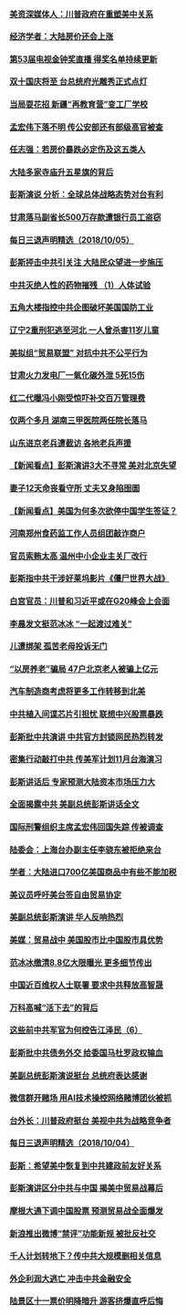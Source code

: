 #### [美资深媒体人：川普政府在重塑美中关系](../pages/nsc413/n10764264.md?t=10062126) 

#### [经济学者：大陆房价还会上涨](../pages/nsc413/n10764725.md?t=10062126) 


#### [第53届电视金钟奖直播 得奖名单持续更新](../pages/nsc413/n10765092.md?t=10062126) 

#### [双十国庆将至 台总统府光雕秀正式点灯](../pages/nsc413/n10764882.md?t=10062126) 

#### [当局耍花招 新疆“再教育营”变工厂学校](../pages/nsc413/n10764865.md?t=10062126) 

#### [孟宏伟下落不明 传公安部还有部级高官被查](../pages/nsc413/n10764693.md?t=10062126) 

#### [任志强：若房价暴跌必定伤及这五类人](../pages/nsc413/n10764404.md?t=10062126) 

#### [大陆多家寺庙升五星旗的背后](../pages/nsc413/n10750304.md?t=10062126) 

#### [彭斯演说 分析：全球总体战略态势对台有利](../pages/nsc413/n10764707.md?t=10062126) 

#### [甘肃落马副省长500万存款遭银行员工盗窃](../pages/nsc413/n10764371.md?t=10062126) 

#### [每日三退声明精选（2018/10/05）](../pages/nsc413/n10764514.md?t=10062126) 

#### [彭斯抨击中共引关注 大陆民众望进一步施压](../pages/nsc413/n10764345.md?t=10062126) 

#### [中共灭绝人性的药物摧残 （1）人体试验](../pages/nsc413/n10761841.md?t=10062126) 

#### [五角大楼指控中共企图破坏美国国防工业](../pages/nsc413/n10763942.md?t=10062126) 

#### [辽宁2重刑犯逃至河北 一人曾杀害11岁儿童](../pages/nsc413/n10764230.md?t=10062126) 

#### [美拟组“贸易联盟” 对抗中共不公平行为](../pages/nsc413/n10764268.md?t=10062126) 

#### [甘肃火力发电厂一氧化碳外泄 5死15伤](../pages/nsc413/n10764197.md?t=10062126) 

#### [红二代曝冯小刚受惊吓补交百万管理费](../pages/nsc413/n10763984.md?t=10062126) 

#### [仅两个多月 湖南三甲医院两任院长落马](../pages/nsc413/n10764071.md?t=10062126) 

#### [山东进京老兵遭截访 各地老兵声援](../pages/nsc413/n10764106.md?t=10062126) 

#### [【新闻看点】彭斯演讲3大不寻常 美对北京失望](../pages/nsc413/n10764060.md?t=10062126) 

#### [妻子12天命丧看守所 丈夫又身陷囹圄](../pages/nsc413/n10763958.md?t=10062126) 

#### [【新闻看点】美国为何多次欲停中国学生签证？](../pages/nsc413/n10763657.md?t=10062126) 

#### [河南郑州食药监工作人员组团敲诈商户](../pages/nsc413/n10763846.md?t=10062126) 

#### [官员索贿太高 温州中小企业主关厂改行](../pages/nsc413/n10763798.md?t=10062126) 

#### [彭斯指中共干涉好莱坞影片《僵尸世界大战》](../pages/nsc413/n10764094.md?t=10062126) 

#### [白宫官员：川普和习近平或在G20峰会上会面](../pages/nsc413/n10764121.md?t=10062126) 

#### [李晨发文挺范冰冰 “一起渡过难关”](../pages/nsc413/n10763702.md?t=10062126) 

#### [儿遭绑架 孤苦老母投诉无门](../pages/nsc413/n10763594.md?t=10062126) 

#### [“以房养老”骗局  47户北京老人被骗上亿元](../pages/nsc413/n10763730.md?t=10062126) 

#### [汽车制造商考虑将更多工作转移到北美](../pages/nsc413/n10763718.md?t=10062126) 

#### [中共植入间谍芯片引担忧 联想中兴股票暴跌](../pages/nsc413/n10763734.md?t=10062126) 

#### [彭斯批中共演讲 中共官方封锁网民热烈转发](../pages/nsc413/n10763665.md?t=10062126) 

#### [密集行动敲打中共 传美军计划11月台海演习](../pages/nsc413/n10762348.md?t=10062126) 


#### [彭斯讲话后 专家预测大陆资本市场压力大](../pages/nsc413/n10763227.md?t=10062126) 

#### [全面揭露中共 美副总统彭斯讲话全文](../pages/nsc413/n10762304.md?t=10062126) 

#### [国际刑警组织主席孟宏伟回国失踪 传被调查](../pages/nsc413/n10763466.md?t=10062126) 

#### [陆委会：上海台办副主任李骁东被拒绝来台](../pages/nsc413/n10763176.md?t=10062126) 

#### [学者：大陆进口700亿美国商品中有些不能加税](../pages/nsc413/n10762408.md?t=10062126) 

#### [美议员呼吁美台签自由贸易协定](../pages/nsc413/n10762886.md?t=10062126) 

#### [美副总统彭斯演讲 华人反响热烈](../pages/nsc413/n10762681.md?t=10062126) 

#### [美媒：贸易战中 美国股市比中国股市具优势](../pages/nsc413/n10762779.md?t=10062126) 

#### [范冰冰缴清8.8亿大限曝光 更多细节传出](../pages/nsc413/n10762400.md?t=10062126) 

#### [中国近百维权人士联署 要求中共释放高智晟](../pages/nsc413/n10762299.md?t=10062126) 

#### [万科高喊“活下去”的背后](../pages/nsc413/n10762031.md?t=10062126) 

#### [这些前中共军官为何控告江泽民（6）](../pages/nsc413/n10761821.md?t=10062126) 

#### [彭斯批中共债务外交 给委国马杜罗政权输血](../pages/nsc413/n10762269.md?t=10062126) 

#### [美副总统彭斯演说挺台 总统府表达感谢](../pages/nsc413/n10762354.md?t=10062126) 

#### [微信群开赌场 用AI技术操控网络赌博团伙被抓](../pages/nsc413/n10761556.md?t=10062126) 

#### [台外长：川普政府挺台 美视中共为战略竞争者](../pages/nsc413/n10762270.md?t=10062126) 

#### [每日三退声明精选（2018/10/04）](../pages/nsc413/n10762274.md?t=10062126) 

#### [彭斯：希望美中恢复到中共建政前友好关系](../pages/nsc413/n10761924.md?t=10062126) 

#### [彭斯演讲区分中共与中国 揭美中贸易战幕后](../pages/nsc413/n10761289.md?t=10062126) 

#### [摩根大通下调中国股票 预测贸易战全面爆发](../pages/nsc413/n10761817.md?t=10062126) 

#### [新浪推出微博“禁评”功能新规 被批反社交](../pages/nsc413/n10761808.md?t=10062126) 

#### [千人计划转地下？传中共大规模删相关信息](../pages/nsc413/n10761835.md?t=10062126) 

#### [外企利润大逃亡 冲击中共金融安全](../pages/nsc413/n10761673.md?t=10062126) 

#### [陆景区十一票价明降暗升 游客挤爆直呼后悔](../pages/nsc413/n10760728.md?t=10062126) 

